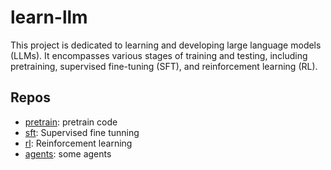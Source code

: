 # learn-llm

This project is dedicated to learning and developing large language models (LLMs). It encompasses various stages of training and testing, including pretraining, supervised fine-tuning (SFT), and reinforcement learning (RL).

## Repos

- [pretrain](pretrain): pretrain code
- [sft](sft): Supervised fine tunning
- [rl](rl): Reinforcement learning
- [agents](agents): some agents